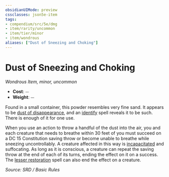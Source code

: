 ```yaml
---
obsidianUIMode: preview
cssclasses: json5e-item
tags:
- compendium/src/5e/dmg
- item/rarity/uncommon
- item/tier/minor
- item/wondrous
aliases: ["Dust of Sneezing and Choking"]
---
```

# Dust of Sneezing and Choking
*Wondrous Item, minor, uncommon*  

- **Cost**: ⏤
- **Weight**: ⏤

Found in a small container, this powder resembles very fine sand. It appears to be [dust of disappearance](dust-of-disappearance.md), and an [identify](identify.md) spell reveals it to be such. There is enough of it for one use.

When you use an action to throw a handful of the dust into the air, you and each creature that needs to breathe within 30 feet of you must succeed on a DC 15 Constitution saving throw or become unable to breathe while sneezing uncontrollably. A creature affected in this way is [incapacitated](Conditions.md#incapacitated) and suffocating. As long as it is conscious, a creature can repeat the saving throw at the end of each of its turns, ending the effect on it on a success. The [lesser restoration](lesser-restoration.md) spell can also end the effect on a creature.

*Source: SRD / Basic Rules*